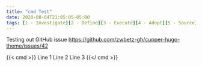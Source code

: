```yaml
---
title: "cmd Test"
date: 2020-08-04T21:05:05-05:00
tags: [1 - Investigate][2 - Define][3 - Execute][4 - Adopt][5 - Source]
---
```


Testing out GitHub issue https://github.com/zwbetz-gh/cupper-hugo-theme/issues/42

{{< cmd >}}
Line 1
Line 2
Line 3
{{</ cmd >}}
